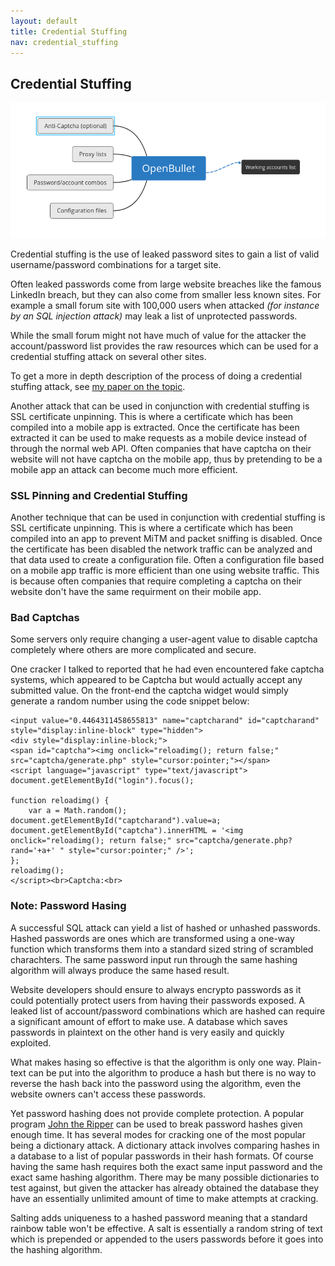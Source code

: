 ```yaml
---
layout: default
title: Credential Stuffing
nav: credential_stuffing
---
```


## Credential Stuffing

![OpenBullet Process](../imgs/openbullet.png)

Credential stuffing is the use of leaked password sites to gain a list of valid username/password combinations for a target site.

Often leaked passwords come from large website breaches like the famous LinkedIn breach, but they can also come from smaller less known sites. For example a small forum site with 100,000 users when attacked *(for instance by an SQL injection attack)* may leak a list of unprotected passwords.

While the small forum might not have much of value for the attacker the account/password list provides the raw resources which can be used for a credential stuffing attack on several other sites.

To get a more in depth description of the process of doing a credential stuffing attack, see [my paper on the topic](https://kirkins.github.io/Cyber-Crime-Micro-Course/papers/paper1.pdf).

Another attack that can be used in conjunction with credential stuffing is SSL certificate unpinning. This is where a certificate which has been compiled into a mobile app is extracted. Once the certificate has been extracted it can be used to make requests as a mobile device instead of through the normal web API. Often companies that have captcha on their website will not have captcha on the mobile app, thus by pretending to be a mobile app an attack can become much more efficient.

### SSL Pinning and Credential Stuffing

Another technique that can be used in conjunction with credential stuffing is SSL certificate unpinning. This is where a certificate which has been compiled into an app to prevent MiTM and packet sniffing is disabled. Once the certificate has been disabled the network traffic can be analyzed and that data used to create a configuration file. Often a configuration file based on a mobile app traffic is more efficient than one using website traffic. This is because often companies that require completing a captcha on their website don't have the same requirment on their mobile app.

### Bad Captchas

Some servers only require changing a user-agent value to disable captcha completely where others are more complicated and secure.

One cracker I talked to reported that he had even encountered fake captcha systems, which appeared to be Captcha but would actually accept any submitted value. On the front-end the captcha widget would simply generate a random number using the code snippet below:

    <input value="0.4464311458655813" name="captcharand" id="captcharand" style="display:inline-block" type="hidden">
    <div style="display:inline-block;">
    <span id="captcha"><img onclick="reloadimg(); return false;" src="captcha/generate.php" style="cursor:pointer;"></span>
    <script language="javascript" type="text/javascript">
    document.getElementById("login").focus();

    function reloadimg() {
        var a = Math.random();
    document.getElementById("captcharand").value=a;
    document.getElementById("captcha").innerHTML = '<img onclick="reloadimg(); return false;" src="captcha/generate.php?rand='+a+' " style="cursor:pointer;" />';
    };
    reloadimg();
    </script><br>Captcha:<br>

### **Note: Password Hasing**

A successful SQL attack can yield a list of hashed or unhashed passwords. Hashed passwords are ones which are transformed using a one-way function which transforms them into a standard sized string of scrambled charachters. The same password input run through the same hashing algorithm will always produce the same hased result.

Website developers should ensure to always encrypto passwords as it could potentially protect users from having their passwords exposed. A leaked list of account/password combinations which are hashed can require a significant amount of effort to make use. A database which saves passwords in plaintext on the other hand is very easily and quickly exploited.

What makes hasing so effective is that the algorithm is only one way. Plain-text can be put into the algorithm to produce a hash but there is no way to reverse the hash back into the password using the algorithm, even the website owners can't access these passwords.

Yet password hashing does not provide complete protection. A popular program [John the Ripper](https://github.com/magnumripper/JohnTheRipper) can be used to break password hashes given enough time. It has several modes for cracking one of the most popular being a dictionary attack. A dictionary attack involves comparing hashes in a database to a list of popular passwords in their hash formats. Of course having the same hash requires both the exact same input password and the exact same hashing algorithm. There may be many possible dictionaries to test against, but given the attacker has already obtained the database they have an essentially unlimited amount of time to make attempts at cracking.

Salting adds uniqueness to a hashed password meaning that a standard rainbow table won't be effective. A salt is essentially a random string of text which is prepended or appended to the users passwords before it goes into the hashing algorithm. 
